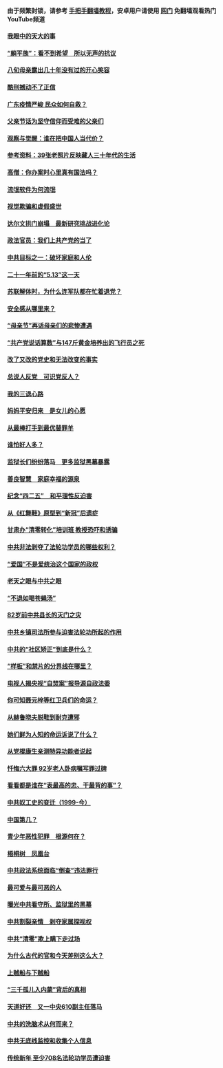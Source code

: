 #### 由于频繁封锁，请参考 [手把手翻墙教程](https://github.com/gfw-breaker/guides/wiki/)，安卓用户请使用 [网门](https://github.com/gfw-breaker/nogfw/blob/master/dl.md?t=07031400) 免翻墙观看热门YouTube频道 

#### [我眼中的天大的事](../pages/19/427619.md?t=07031400) 

#### [“躺平族”：看不到希望　所以无声的抗议](../pages/19/427464.md?t=07031400) 

#### [八旬母亲露出几十年没有过的开心笑容](../pages/19/427429.md?t=07031400) 

#### [酷刑撼动不了正信](../pages/19/427414.md?t=07031400) 

#### [广东疫情严峻 民众如何自救？](../pages/19/427311.md?t=07031400) 

#### [父亲节话为坚守信仰而受难的父亲们](../pages/19/427033.md?t=07031400) 

#### [观察与觉醒：谁在把中国人当代价？](../pages/19/426987.md?t=07031400) 

#### [参考资料：39张老照片反映藏人三十年代的生活](../pages/19/426471.md?t=07031400) 

#### [高僧：你办案时心里真有国法吗？](../pages/19/426530.md?t=07031400) 

#### [流氓软件为何流氓](../pages/19/426531.md?t=07031400) 

#### [视觉欺骗和虚假盛世](../pages/19/426443.md?t=07031400) 

#### [达尔文拱门崩塌　最新研究挑战进化论](../pages/19/426009.md?t=07031400) 

#### [政法官员：我们上共产党的当了](../pages/19/425351.md?t=07031400) 

#### [中共目标之一：破坏家庭和人伦](../pages/19/424454.md?t=07031400) 

#### [二十一年前的“5.13”这一天](../pages/19/424814.md?t=07031400) 

#### [苏联解体时，为什么连军队都在忙着退党？](../pages/19/424335.md?t=07031400) 

#### [安全感从哪里来？](../pages/19/424336.md?t=07031400) 

#### [“母亲节”再话母亲们的悲惨遭遇](../pages/19/424234.md?t=07031400) 

#### [“共产党说话算数”与147斤黄金培养出的飞行员之死](../pages/19/424115.md?t=07031400) 

#### [改了又改的党史和无法改变的事实](../pages/19/424037.md?t=07031400) 

#### [总说人反党　可识党反人？](../pages/19/423820.md?t=07031400) 

#### [我的三退心路](../pages/19/423876.md?t=07031400) 

#### [妈妈平安归来　是女儿的心愿](../pages/19/423947.md?t=07031400) 

#### [从最棒打手到最优替罪羊](../pages/19/423819.md?t=07031400) 

#### [谁怕好人多？](../pages/19/423774.md?t=07031400) 

#### [监狱长们纷纷落马　更多监狱黑幕暴露](../pages/19/423787.md?t=07031400) 

#### [善良智慧　家庭幸福的源泉](../pages/19/423632.md?t=07031400) 

#### [纪念“四二五”　和平理性反迫害](../pages/19/423660.md?t=07031400) 

#### [从《红舞鞋》原型到“新冠”后遗症](../pages/19/423509.md?t=07031400) 

#### [甘肃办“清零转化”培训班 教授恐吓和诱骗](../pages/19/423498.md?t=07031400) 

#### [中共非法剥夺了法轮功学员的哪些权利？](../pages/19/423392.md?t=07031400) 

#### [“爱国”不是爱统治这个国家的政权](../pages/19/423029.md?t=07031400) 

#### [老天之眼与中共之眼](../pages/19/423378.md?t=07031400) 

#### [“不退如喝苍蝇汤”](../pages/19/423287.md?t=07031400) 

#### [82岁前中共县长的灭门之灾](../pages/19/423055.md?t=07031400) 

#### [中共乡镇司法所参与迫害法轮功所起的作用](../pages/19/423064.md?t=07031400) 

#### [中共的“社区矫正”到底是什么？](../pages/19/422870.md?t=07031400) 

#### [“样板”和禁片的分界线在哪里？](../pages/19/422704.md?t=07031400) 

#### [电视人揭央视“自焚案”报导源自政法委](../pages/19/422770.md?t=07031400) 

#### [你可知聂元梓等红卫兵们的命运？](../pages/19/422848.md?t=07031400) 

#### [从赫鲁晓夫脱鞋到耐克遭邪](../pages/19/422826.md?t=07031400) 

#### [她们鲜为人知的命运诉说了什么？](../pages/19/422754.md?t=07031400) 

#### [从党棍康生亲测特异功能者说起](../pages/19/422657.md?t=07031400) 

#### [忏悔六大罪 92岁老人卧病嘱写罪过碑](../pages/19/422750.md?t=07031400) 

#### [看看都是谁在“表最高的忠、干最背的事”？](../pages/19/422703.md?t=07031400) 

#### [中共奴工史的变迁（1999-今）](../pages/19/422656.md?t=07031400) 

#### [中国第几？](../pages/19/422496.md?t=07031400) 

#### [青少年恶性犯罪　根源何在？](../pages/19/422449.md?t=07031400) 

#### [梧桐树　凤凰台](../pages/19/422442.md?t=07031400) 

#### [中共政法系统面临“倒查”违法罪行](../pages/19/422497.md?t=07031400) 

#### [最可爱与最可恶的人](../pages/19/422448.md?t=07031400) 

#### [曝光中共看守所、监狱里的黑幕](../pages/19/422390.md?t=07031400) 

#### [中共割裂亲情　剥夺家属探视权](../pages/19/422364.md?t=07031400) 

#### [中共“清零”欺上瞒下走过场](../pages/19/422306.md?t=07031400) 

#### [为什么古代的官和今天差别这么大？](../pages/19/422228.md?t=07031400) 

#### [上贼船与下贼船](../pages/19/422276.md?t=07031400) 

#### [“三千孤儿入内蒙”背后的真相](../pages/19/422229.md?t=07031400) 

#### [天道好还　又一中央610副主任落马](../pages/19/422155.md?t=07031400) 

#### [中共的洗脑术从何而来？](../pages/19/422154.md?t=07031400) 

#### [中共无底线监控和收集个人信息](../pages/19/422039.md?t=07031400) 

#### [传统新年 至少708名法轮功学员遭迫害](../pages/19/421946.md?t=07031400) 

